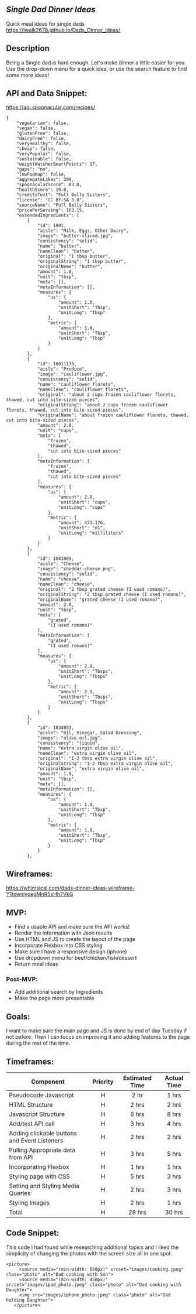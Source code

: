 ## *Single Dad Dinner Ideas*
Quick meal ideas for single dads
https://lwalk2678.github.io/Dads_Dinner_ideas/


## Description
Being a Single dad is hard enough.  Let's make dinner a little easier for you.  Use the drop-down menu for a quick idea, or use the search feature to find some more ideas! 

## API and Data Snippet: 
https://api.spoonacular.com/recipes/

``` 
{
    "vegetarian": false,
    "vegan": false,
    "glutenFree": false,
    "dairyFree": false,
    "veryHealthy": false,
    "cheap": false,
    "veryPopular": false,
    "sustainable": false,
    "weightWatcherSmartPoints": 17,
    "gaps": "no",
    "lowFodmap": false,
    "aggregateLikes": 209,
    "spoonacularScore": 83.0,
    "healthScore": 19.0,
    "creditsText": "Full Belly Sisters",
    "license": "CC BY-SA 3.0",
    "sourceName": "Full Belly Sisters",
    "pricePerServing": 163.15,
    "extendedIngredients": [
        {
            "id": 1001,
            "aisle": "Milk, Eggs, Other Dairy",
            "image": "butter-sliced.jpg",
            "consistency": "solid",
            "name": "butter",
            "nameClean": "butter",
            "original": "1 tbsp butter",
            "originalString": "1 tbsp butter",
            "originalName": "butter",
            "amount": 1.0,
            "unit": "tbsp",
            "meta": [],
            "metaInformation": [],
            "measures": {
                "us": {
                    "amount": 1.0,
                    "unitShort": "Tbsp",
                    "unitLong": "Tbsp"
                },
                "metric": {
                    "amount": 1.0,
                    "unitShort": "Tbsp",
                    "unitLong": "Tbsp"
                }
            }
        },
        {
            "id": 10011135,
            "aisle": "Produce",
            "image": "cauliflower.jpg",
            "consistency": "solid",
            "name": "cauliflower florets",
            "nameClean": "cauliflower florets",
            "original": "about 2 cups frozen cauliflower florets, thawed, cut into bite-sized pieces",
            "originalString": "about 2 cups frozen cauliflower florets, thawed, cut into bite-sized pieces",
            "originalName": "about frozen cauliflower florets, thawed, cut into bite-sized pieces",
            "amount": 2.0,
            "unit": "cups",
            "meta": [
                "frozen",
                "thawed",
                "cut into bite-sized pieces"
            ],
            "metaInformation": [
                "frozen",
                "thawed",
                "cut into bite-sized pieces"
            ],
            "measures": {
                "us": {
                    "amount": 2.0,
                    "unitShort": "cups",
                    "unitLong": "cups"
                },
                "metric": {
                    "amount": 473.176,
                    "unitShort": "ml",
                    "unitLong": "milliliters"
                }
            }
        },
        {
            "id": 1041009,
            "aisle": "Cheese",
            "image": "cheddar-cheese.png",
            "consistency": "solid",
            "name": "cheese",
            "nameClean": "cheese",
            "original": "2 tbsp grated cheese (I used romano)",
            "originalString": "2 tbsp grated cheese (I used romano)",
            "originalName": "grated cheese (I used romano)",
            "amount": 2.0,
            "unit": "tbsp",
            "meta": [
                "grated",
                "(I used romano)"
            ],
            "metaInformation": [
                "grated",
                "(I used romano)"
            ],
            "measures": {
                "us": {
                    "amount": 2.0,
                    "unitShort": "Tbsps",
                    "unitLong": "Tbsps"
                },
                "metric": {
                    "amount": 2.0,
                    "unitShort": "Tbsps",
                    "unitLong": "Tbsps"
                }
            }
        },
        {
            "id": 1034053,
            "aisle": "Oil, Vinegar, Salad Dressing",
            "image": "olive-oil.jpg",
            "consistency": "liquid",
            "name": "extra virgin olive oil",
            "nameClean": "extra virgin olive oil",
            "original": "1-2 tbsp extra virgin olive oil",
            "originalString": "1-2 tbsp extra virgin olive oil",
            "originalName": "extra virgin olive oil",
            "amount": 1.0,
            "unit": "tbsp",
            "meta": [],
            "metaInformation": [],
            "measures": {
                "us": {
                    "amount": 1.0,
                    "unitShort": "Tbsp",
                    "unitLong": "Tbsp"
                },
                "metric": {
                    "amount": 1.0,
                    "unitShort": "Tbsp",
                    "unitLong": "Tbsp"
                }
            }
        },
```


## Wireframes: 
https://whimsical.com/dads-dinner-ideas-wireframe-Y1txwniyoegMnR5xHh7VkG

## MVP:  
  - Find a usable API and make sure the API works!  
  - Render the information with Json results
  - Use HTML and JS to create the layout of the page
  - Incorporate Flexbox into CSS styling
  - Make sure I have a responsive design (iphone)
  - Use dropdown menu for beef/chicken/fish/dessert
  - Return meal ideas

### Post-MVP: 
 - Add additional search by Ingredients
 - Make the page more presentable

## Goals: 
I want to make sure the main page and JS is done by end of day Tuesday if not before.  Then I can focus on improving it and adding features to the page during the rest of the time.

## Timeframes: 

| Component | Priority | Estimated Time | Actual Time |
| --- | :---: |  :---: | :---: |
| Pseudocode Javascript | H | 2 hr| 1 hrs |
| HTML Structure| H | 2 hrs| 2 hrs |
| Javascript Structure| H | 6 hrs| 8 hrs |
| Add/test API call| H | 3 hrs| 4 hrs |
| Adding clickable buttons and Event Listeners | H | 2 hrs| 2 hrs |
| Pulling Appropriate data from API | H | 3 hrs| 5 hrs |
| Incorporating Flexbox | H | 1 hrs| 1 hrs |
| Styling page with CSS | H | 5 hrs| 3 hrs |
| Setting and Styling Media Queries | H | 2 hrs| 3 hrs |
| Styling Images| H | 2 hrs| 1 hrs |
| Total | H | 28 hrs| 30 hrs |


 ## Code Snippet:
 This code I had found while researching additional topics and I liked the simplicity of changing the photos with the screen size all in one spot.
 ```
<picture>
      <source media="(min-width: 650px)" srcset="images/cooking.jpeg" class="photo" alt="Dad cooking with Son">
      <source media="(min-width: 450px)" srcset="images/ipad_photo.jpeg" class="photo" alt="Dad cooking with Daughter">
      <img src="images/iphone_photo.jpeg" class="photo" alt="Dad holding Daughter">
    </picture>
 ```
